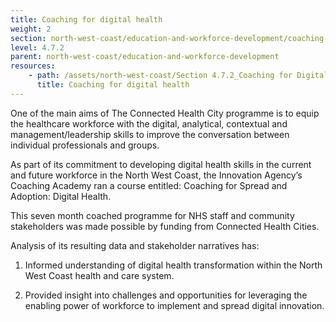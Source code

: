 ```yaml
---
title: Coaching for digital health
weight: 2
section: north-west-coast/education-and-workforce-development/coaching-for-digital-health
level: 4.7.2
parent: north-west-coast/education-and-workforce-development
resources: 
    - path: /assets/north-west-coast/Section 4.7.2_Coaching for Digital Health Final Report.pdf
      title: Coaching for digital health
---
```


One of the main aims of The Connected Health City programme is to equip the healthcare workforce with the digital, analytical, contextual and management/leadership skills to improve the conversation between individual professionals and groups. 
 
As part of its commitment to developing digital health skills in the current and future workforce in the North West Coast, the Innovation Agency’s Coaching Academy ran a course entitled: Coaching for Spread and Adoption: Digital Health. 
 
This seven month coached programme for NHS staff and community stakeholders was made possible by funding from Connected Health Cities. 
 
Analysis of its resulting data and stakeholder narratives has: 
 
1. Informed understanding of digital health transformation within the North West Coast health and care system. 
 
2. Provided insight into challenges and opportunities for leveraging the enabling power of workforce to implement and spread digital innovation. 
        
